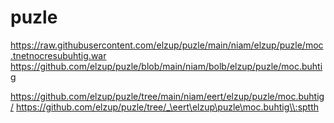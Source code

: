 # puzle

https://raw.githubusercontent.com/elzup/puzle/main/niam/elzup/puzle/moc.tnetnocresubuhtig.war
https://github.com/elzup/puzle/blob/main/niam/bolb/elzup/puzle/moc.buhtig

https://github.com/elzup/puzle/tree/main/niam/eert/elzup/puzle/moc.buhtig/
https://github.com/elzup/puzle/tree/_\eert\elzup\puzle\moc.buhtig\\:sptth

